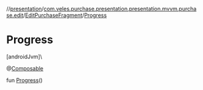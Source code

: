 //[presentation](../../../index.md)/[com.veles.purchase.presentation.presentation.mvvm.purchase.edit](../index.md)/[EditPurchaseFragment](index.md)/[Progress](-progress.md)

# Progress

[androidJvm]\

@[Composable](https://developer.android.com/reference/kotlin/androidx/compose/runtime/Composable.html)

fun [Progress](-progress.md)()
